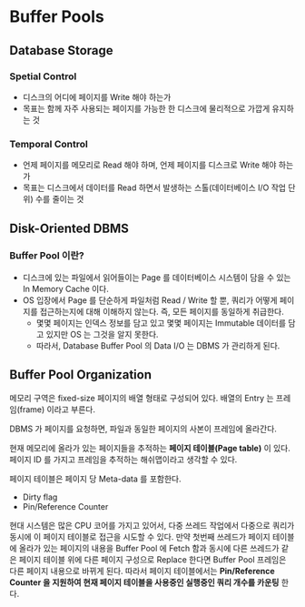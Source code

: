 # Buffer Pools

## Database Storage

### Spetial Control

* 디스크의 어디에 페이지를 Write 해야 하는가
* 목표는 함께 자주 사용되는 페이지를 가능한 한 디스크에 물리적으로 가깝게 유지하는 것

### Temporal Control

* 언제 페이지를 메모리로 Read 해야 하며, 언제 페이지를 디스크로 Write 해야 하는가
* 목표는 디스크에서 데이터를 Read 하면서 발생하는 스톨(데이터베이스 I/O 작업 단위) 수를 줄이는 것

## Disk-Oriented DBMS

### Buffer Pool 이란?

* 디스크에 있는 파일에서 읽어들이는 Page 를 데이터베이스 시스템이 담을 수 있는 In Memory Cache 이다.
* OS 입장에서 Page 를 단순하게 파일처럼 Read / Write 할 뿐, 쿼리가 어떻게 페이지를 접근하는지에 대해 이해하지 않는다. 즉, 모든 페이지를 동일하게 취급한다.
    * 몇몇 페이지는 인덱스 정보를 담고 있고 몇몇 페이지는 Immutable 데이터를 담고 있지만 OS 는 그것을 알지 못한다.
    * 따라서, Database Buffer Pool 의 Data I/O 는 DBMS 가 관리하게 된다.

## Buffer Pool Organization

메모리 구역은 fixed-size 페이지의 배열 형태로 구성되어 있다.
배열의 Entry 는 프레임(frame) 이라고 부른다.

DBMS 가 페이지를 요청하면, 파일과 동일한 페이지의 사본이 프레임에 올라간다.

현재 메모리에 올라가 있는 페이지들을 추적하는 **페이지 테이블(Page table)** 이 있다.
페이지 ID 를 가지고 프레임을 추적하는 해쉬맵이라고 생각할 수 있다.

페이지 테이블은 페이지 당 Meta-data 를 포함한다.
* Dirty flag
* Pin/Reference Counter

현대 시스템은 많은 CPU 코어를 가지고 있어서, 다중 쓰레드 작업에서 다중으로 쿼리가 동시에 이 페이지 테이블로 접근을 시도할 수 있다. 만약 첫번째 쓰레드가 페이지 테이블에 올라가 있는 페이지의 내용을 Buffer Pool 에 Fetch 함과 동시에 다른 쓰레드가 같은 페이지 테이블 위에 다른 페이지 구성으로 Replace 한다면 Buffer Pool 프레임은 다른 페이지 내용으로 바뀌게 된다. 따라서 페이지 테이블에서는 **Pin/Reference Counter 을 지원하여 현재 페이지 테이블을 사용중인 실행중인 쿼리 개수를 카운팅** 한다.
